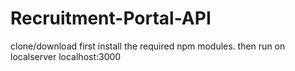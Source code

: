 # Recruitment-Portal-API
clone/download first install the required npm modules. then run on localserver
localhost:3000
